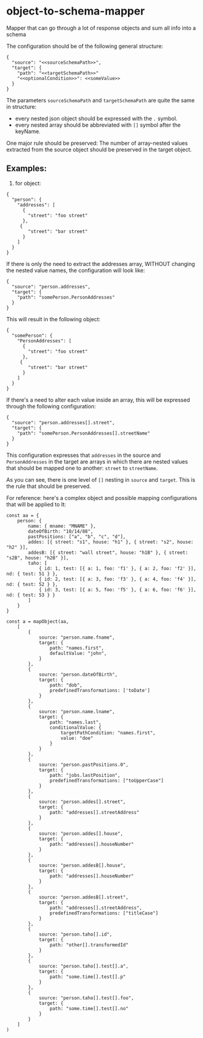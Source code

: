 # object-to-schema-mapper
Mapper that can go through a lot of response objects and sum all info into a schema

The configuration should be of the following general structure:
```
{
  "source": "<<sourceSchemaPath>>",
  "target": {
    "path": "<<targetSchemaPath>>"
    "<<optionalCondition>>": <<someValue>>
  }
}
```

The parameters `sourceSchemaPath` and `targetSchemaPath` are quite the same in structure:
- every nested json object should be expressed with the `.` symbol.
- every nested array should be abbreviated with `[]` symbol after the keyName.

One major rule should be preserved: The number of array-nested values extracted from the source object should be preserved in the target object.

## Examples:

1. for object:
```
{
  "person": {
    "addresses": [
      {
        "street": "foo street"
      },
     {
        "street": "bar street"
      }
    ]
  }
}
```
If there is only the need to extract the addresses array, WITHOUT changing the nested value names, the configuration will look like:
```
{
  "source": "person.addresses",
  "target": {
    "path": "somePerson.PersonAddresses"
  }
}
```

This will result in the following object:
```
{
  "somePerson": {
    "PersonAddresses": [
      {
        "street": "foo street"
      },
     {
        "street": "bar street"
      }
    ]
  }
}
```

If there's a need to alter each value inside an array, this will be expressed through the following configuration:
```
{
  "source": "person.addresses[].street",
  "target": {
    "path": "somePerson.PersonAddresses[].streetName"
  }
}
```

This configuration expresses that `addresses` in the source and `PersonAddresses` in the target are arrays in which there are nested values that should be mapped one to another: `street` to `streetName`.

As you can see, there is one level of `[]` nesting in `source` and `target`. This is the rule that should be preserved.

For reference: here's a complex object and possible mapping configurations that will be applied to It:

```
const aa = {
    person: {
        name: { mname: "MNAME" },
        dateOfBirth: "10/14/88",
        pastPositions: ["a", "b", "c", "d"],
        addes: [{ street: "s1", house: "h1" }, { street: "s2", house: "h2" }],
        addesB: [{ street: "wall street", house: "h1B" }, { street: "s2B", house: "h2B" }],
        taho: [
            { id: 1, test: [{ a: 1, foo: 'f1' }, { a: 2, foo: 'f2' }], nd: { test: 51 } },
            { id: 2, test: [{ a: 3, foo: 'f3' }, { a: 4, foo: 'f4' }], nd: { test: 52 } },
            { id: 3, test: [{ a: 5, foo: 'f5' }, { a: 6, foo: 'f6' }], nd: { test: 53 } }
        ]
    }
}

const a = mapObject(aa,
    [
        {
            source: "person.name.fname",
            target: {
                path: "names.first",
                defaultValue: "john",
            }
        },
        {
            source: "person.dateOfBirth",
            target: {
                path: "dob",
                predefinedTransformations: ['toDate']
            }
        },
        {
            source: "person.name.lname",
            target: {
                path: "names.last",
                conditionalValue: {
                    targetPathCondition: "names.first",
                    value: "doe"
                }
            }
        },
        {
            source: "person.pastPositions.0",
            target: {
                path: "jobs.lastPosition",
                predefinedTransformations: ["toUpperCase"]
            }
        },
        {
            source: "person.addes[].street",
            target: {
                path: "addresses[].streetAddress"
            }
        },
        {
            source: "person.addes[].house",
            target: {
                path: "addresses[].houseNumber"
            }
        },
        {
            source: "person.addesB[].house",
            target: {
                path: "addresses[].houseNumber"
            }
        },
        {
            source: "person.addesB[].street",
            target: {
                path: "addresses[].streetAddress",
                predefinedTransformations: ["titleCase"]
            }
        },
        {
            source: "person.taho[].id",
            target: {
                path: "other[].transformedId"
            }
        },
        {
            source: "person.taho[].test[].a",
            target: {
                path: "some.time[].test[].p"
            }
        },
        {
            source: "person.taho[].test[].foo",
            target: {
                path: "some.time[].test[].no"
            }
        }
    ]
)
```
